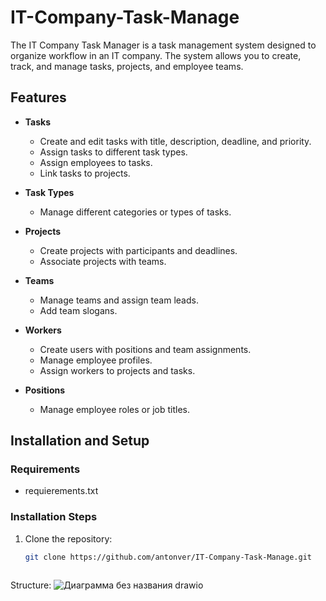 # IT-Company-Task-Manage

The IT Company Task Manager is a task management system designed to organize workflow in an IT company. The system allows you to create, track, and manage tasks, projects, and employee teams.

## Features

- **Tasks**
  - Create and edit tasks with title, description, deadline, and priority.
  - Assign tasks to different task types.
  - Assign employees to tasks.
  - Link tasks to projects.

- **Task Types**
  - Manage different categories or types of tasks.

- **Projects**
  - Create projects with participants and deadlines.
  - Associate projects with teams.

- **Teams**
  - Manage teams and assign team leads.
  - Add team slogans.

- **Workers**
  - Create users with positions and team assignments.
  - Manage employee profiles.
  - Assign workers to projects and tasks.

- **Positions**
  - Manage employee roles or job titles.


## Installation and Setup

### Requirements
- requierements.txt

### Installation Steps
1. Clone the repository:
   ```bash
   git clone https://github.com/antonver/IT-Company-Task-Manage.git
  
Structure:
![Диаграмма без названия drawio](https://github.com/user-attachments/assets/207eb4fe-84fa-4e7b-b91e-52b64ecd3dd6)
